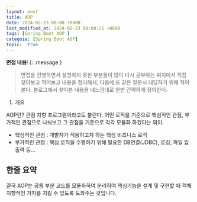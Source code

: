 ```yaml
---
layout: post
title: AOP
date: 2024-02-23 00:00 +0800
last_modified_at: 2024-02-23 00:08:25 +0800
tags: [Spring Boot AOP ]
categoie: [Spring Boot AOP]
topic:  true
---
```

**면접 내용**!
{: .message }

> 면접을 진행하면서 설명하지 못한 부분들이 많아 다시 공부하는 위치에서 직접 찾아보고 적어보고 내용을 정리해서, 다음에 또 같은 질문시 대답하기 위해 적어 본다.
> 블로그에서 찾아본 내용을 내느낌대로 한번 간략하게 정의한다.

1. 개요

AOP란?
관점 지향 프로그램이라고도 불린다.
어떤 로직을 기준으로 핵심적인 관점, 부가적인 관점으로 나눠보고 그 관점을 기준으로 각각 모듈화 하겠다는 의미.
* 핵심적인 관점 : 개발자가 적용하고자 하는 핵심 비즈니스 로직
* 부가적인 관점 : 핵심 로직을 수행하기 위해 필요한 DB연결(JDBC), 로깅, 파일 입출력 등...

## 한줄 요약
결국 AOP는 공통 부분 코드를 모듈화하여 분리하여 핵심기능을 설계 및 구현할 때 객체지향적인 가치를 지킬 수 있도록 도와주는 것입니다.

